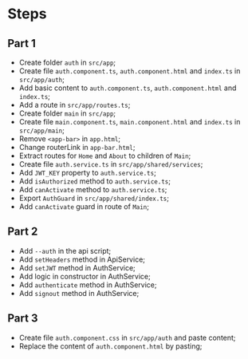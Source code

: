 # Steps

## Part 1

- Create folder `auth` in `src/app`;
- Create file `auth.component.ts`, `auth.component.html` and `index.ts` in `src/app/auth`;
- Add basic content to `auth.component.ts`, `auth.component.html` and `index.ts`;
- Add a route in `src/app/routes.ts`;
- Create folder `main` in `src/app`;
- Create file `main.component.ts`, `main.component.html` and `index.ts` in `src/app/main`;
- Remove `<app-bar>` in `app.html`;
- Change routerLink in `app-bar.html`;
- Extract routes for `Home` and `About` to children of `Main`;
- Create file `auth.service.ts` in `src/app/shared/services`;
- Add `JWT_KEY` property to `auth.service.ts`;
- Add `isAuthorized` method to `auth.service.ts`;
- Add `canActivate` method to `auth.service.ts`;
- Export `AuthGuard` in `src/app/shared/index.ts`;
- Add `canActivate` guard in route of `Main`;

## Part 2

- Add `--auth` in the api script;
- Add `setHeaders` method in ApiService;
- Add `setJWT` method in AuthService;
- Add logic in constructor in AuthService;
- Add `authenticate` method in AuthService;
- Add `signout` method in AuthService;

## Part 3

- Create file `auth.component.css` in `src/app/auth` and paste content;
- Replace the content of `auth.component.html` by pasting;
